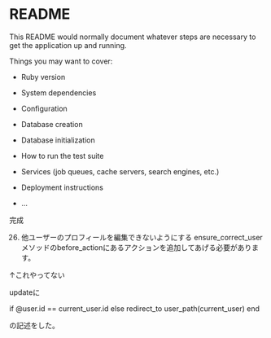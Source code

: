 # README

This README would normally document whatever steps are necessary to get the
application up and running.

Things you may want to cover:

* Ruby version

* System dependencies

* Configuration

* Database creation

* Database initialization

* How to run the test suite

* Services (job queues, cache servers, search engines, etc.)

* Deployment instructions

* ...


完成

26. 他ユーザーのプロフィールを編集できないようにする
ensure_correct_userメソッドのbefore_actionにあるアクションを追加してあげる必要があります。

↑これやってない

updateに

if @user.id == current_user.id
else
redirect_to user_path(current_user)
end

の記述をした。
